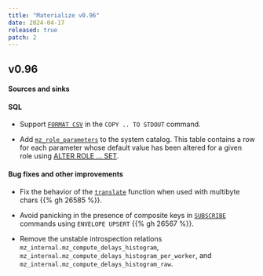 ```yaml
---
title: "Materialize v0.96"
date: 2024-04-17
released: true
patch: 2
---
```


## v0.96

#### Sources and sinks

#### SQL

* Support [`FORMAT CSV`](/sql/create-source/#csv) in the `COPY .. TO STDOUT`
  command.

* Add [`mz_role_parameters`](/sql/system-catalog/mz_catalog/#mz_role_parameters)
  to the system catalog. This table contains a row for each parameter whose default
value has been altered for a given role using [ALTER ROLE ... SET](/sql/alter-role/#alter_role_set).

#### Bug fixes and other improvements

* Fix the behavior of the [`translate`](https://materialize.com/docs/sql/functions/#translate)
  function when used with multibyte chars {{% gh 26585 %}}.

* Avoid panicking in the presence of composite keys in [`SUBSCRIBE`](/sql/subscribe/)
  commands using `ENVELOPE UPSERT` {{% gh 26567 %}}.

* Remove the unstable introspection relations
  `mz_internal.mz_compute_delays_histogram`,
  `mz_internal.mz_compute_delays_histogram_per_worker`, and
  `mz_internal.mz_compute_delays_histogram_raw`.
